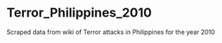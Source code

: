 # Terror_Philippines_2010
Scraped data from wiki of Terror attacks in Philippines for the year 2010
